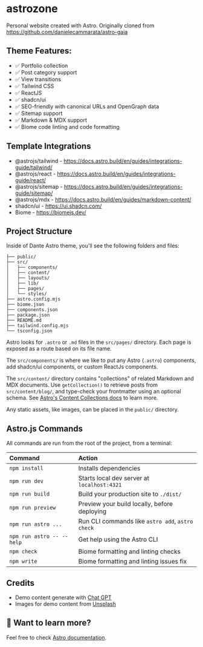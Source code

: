 # astrozone

Personal website created with Astro. Originally cloned from https://github.com/danielecammarata/astro-gaia

## Theme Features:

- ✅ Portfolio collection
- ✅ Post category support
- ✅ View transitions
- ✅ Tailwind CSS
- ✅ ReactJS
- ✅ shadcn/ui
- ✅ SEO-friendly with canonical URLs and OpenGraph data
- ✅ Sitemap support
- ✅ Markdown & MDX support
- ✅ Biome code linting and code formatting

## Template Integrations

- @astrojs/tailwind - https://docs.astro.build/en/guides/integrations-guide/tailwind/
- @astrojs/react - https://docs.astro.build/en/guides/integrations-guide/react/
- @astrojs/sitemap - https://docs.astro.build/en/guides/integrations-guide/sitemap/
- @astrojs/mdx - https://docs.astro.build/en/guides/markdown-content/
- shadcn/ui - https://ui.shadcn.com/
- Biome - https://biomejs.dev/

## Project Structure

Inside of Dante Astro theme, you'll see the following folders and files:

```text
├── public/
├── src/
│   ├── components/
│   ├── content/
│   ├── layouts/
│   ├── lib/
│   ├── pages/
│   └── styles/
├── astro.config.mjs
├── biome.json
├── components.json
├── package.json
├── README.md
├── tailwind.config.mjs
└── tsconfig.json
```

Astro looks for `.astro` or `.md` files in the `src/pages/` directory. Each page is exposed as a route based on its file name.

The `src/components/` is where we like to put any Astro (`.astro`) components, add shadcn/ui components, or custom ReactJs components.

The `src/content/` directory contains "collections" of related Markdown and MDX documents. Use `getCollection()` to retrieve posts from `src/content/blog/`, and type-check your frontmatter using an optional schema. See [Astro's Content Collections docs](https://docs.astro.build/en/guides/content-collections/) to learn more.

Any static assets, like images, can be placed in the `public/` directory.

## Astro.js Commands

All commands are run from the root of the project, from a terminal:

| Command                   | Action                                           |
| :------------------------ | :----------------------------------------------- |
| `npm install`             | Installs dependencies                            |
| `npm run dev`             | Starts local dev server at `localhost:4321`      |
| `npm run build`           | Build your production site to `./dist/`          |
| `npm run preview`         | Preview your build locally, before deploying     |
| `npm run astro ...`       | Run CLI commands like `astro add`, `astro check` |
| `npm run astro -- --help` | Get help using the Astro CLI                     |
| `npm check`               | Biome formatting and linting checks              |
| `npm write`               | Biome formatting and linting issues fix          |

## Credits

- Demo content generate with [Chat GPT](https://chat.openai.com/)
- Images for demo content from [Unsplash](https://unsplash.com/)

## 👀 Want to learn more?

Feel free to check [Astro documentation](https://docs.astro.build).
